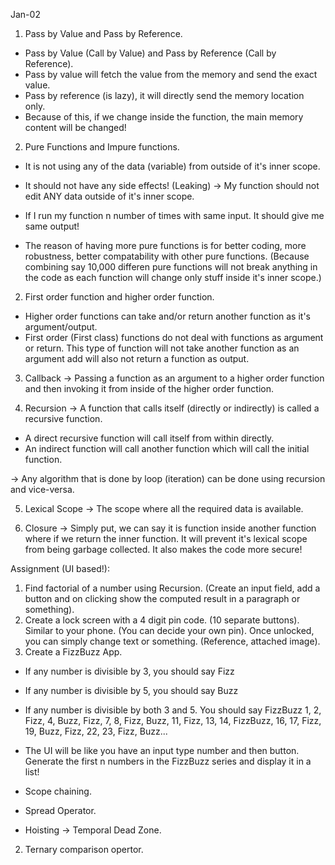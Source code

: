Jan-02

1. Pass by Value and Pass by Reference.
- Pass by Value (Call by Value) and Pass by Reference (Call by Reference).
- Pass by value will fetch the value from the memory and send the exact value.
- Pass by reference (is lazy), it will directly send the memory location only. 
- Because of this, if we change inside the function, the main memory content will be changed!


2. Pure Functions and Impure functions.
- It is not using any of the data (variable) from outside of it's inner scope.
- It should not have any side effects! (Leaking) -> My function should not edit ANY data outside of it's inner scope.
- If I run my function n number of times with same input. It should give me same output!

- The reason of having more pure functions is for better coding, more robustness, better compatability with other pure functions. (Because combining say 10,000 differen pure functions will not break anything in the code as each function will change only stuff inside it's inner scope.)

2. First order function and higher order function.
- Higher order functions can take and/or return another function as it's argument/output.
- First order (First class) functions do not deal with functions as argument or return. This type of function will not take another function as an argument add will also not return a function as output.


3. Callback -> Passing a function as an argument to a higher order function and then invoking it from inside of the higher order function.

4. Recursion -> A function that calls itself (directly or indirectly) is called a recursive function.
- A direct recursive function will call itself from within directly.
- An indirect function will call another function which will call the initial function.

-> Any algorithm that is done by loop (iteration) can be done using recursion and vice-versa.

5. Lexical Scope -> The scope where all the required data is available.

6. Closure -> Simply put, we can say it is function inside another function where if we return the inner function. It will prevent it's lexical scope from being garbage collected. It also makes the code more secure!


Assignment (UI based!):
1. Find factorial of a number using Recursion. (Create an input field, add a button and on clicking show the computed result in a paragraph or something).
2. Create a lock screen with a 4 digit pin code. (10 separate buttons). Similar to your phone. (You can decide your own pin). Once unlocked, you can simply change text or something. (Reference, attached image).
3. Create a FizzBuzz App.
- If any number is divisible by 3, you should say Fizz
- If any number is divisible by 5, you should say Buzz
- If any number is divisible by both 3 and 5. You should say FizzBuzz
1, 2, Fizz, 4, Buzz, Fizz, 7, 8, Fizz, Buzz, 11, Fizz, 13, 14, FizzBuzz, 16, 17, Fizz, 19, Buzz, Fizz, 22, 23, Fizz, Buzz...
- The UI will be like you have an input type number and then button. Generate the first n numbers in the FizzBuzz series and display it in a list!



- Scope chaining.
- Spread Operator.
- Hoisting -> Temporal Dead Zone.

2. Ternary comparison opertor.